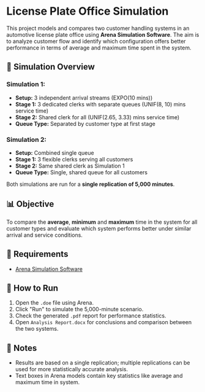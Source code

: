 # License Plate Office Simulation

This project models and compares two customer handling systems in an automotive license plate office using **Arena Simulation Software**. The aim is to analyze customer flow and identify which configuration offers better performance in terms of average and maximum time spent in the system.

## 🧪 Simulation Overview

### Simulation 1:  
- **Setup:** 3 independent arrival streams (EXPO(10 mins))  
- **Stage 1:** 3 dedicated clerks with separate queues (UNIF(8, 10) mins service time)  
- **Stage 2:** Shared clerk for all (UNIF(2.65, 3.33) mins service time)  
- **Queue Type:** Separated by customer type at first stage

### Simulation 2:  
- **Setup:** Combined single queue  
- **Stage 1:** 3 flexible clerks serving all customers  
- **Stage 2:** Same shared clerk as Simulation 1  
- **Queue Type:** Single, shared queue for all customers

Both simulations are run for a **single replication of 5,000 minutes**.

## 📊 Objective

To compare the **average**, **minimum** and **maximum** time in the system for all customer types and evaluate which system performs better under similar arrival and service conditions.

## 🧰 Requirements

- [Arena Simulation Software](https://www.rockwellautomation.com/en-us/products/software/arena-simulation.html)

## 🚀 How to Run

1. Open the `.doe` file using Arena.
2. Click "Run" to simulate the 5,000-minute scenario.
3. Check the generated `.pdf` report for performance statistics.
4. Open `Analysis Report.docx` for conclusions and comparison between the two systems.

## 📎 Notes

- Results are based on a single replication; multiple replications can be used for more statistically accurate analysis.
- Text boxes in Arena models contain key statistics like average and maximum time in system.
